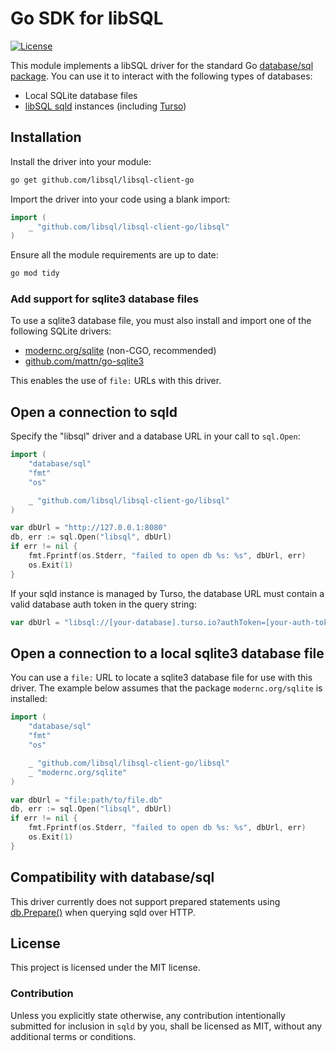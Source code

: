 # Go SDK for libSQL

[![License](https://img.shields.io/badge/license-MIT-blue)](https://github.com/libsql/libsql-client-go/blob/main/LICENSE)

This module implements a libSQL driver for the standard Go [database/sql
package]. You can use it to interact with the following types of databases:

- Local SQLite database files
- [libSQL sqld] instances (including [Turso])

## Installation

Install the driver into your module:

```bash
go get github.com/libsql/libsql-client-go
```

Import the driver into your code using a blank import:

```go
import (
	_ "github.com/libsql/libsql-client-go/libsql"
)
```

Ensure all the module requirements are up to date:

```bash
go mod tidy
```

### Add support for sqlite3 database files

To use a sqlite3 database file, you must also install and import one of the
following SQLite drivers:

- [modernc.org/sqlite] (non-CGO, recommended)
- [github.com/mattn/go-sqlite3]

This enables the use of `file:` URLs with this driver.

## Open a connection to sqld

Specify the "libsql" driver and a database URL in your call to `sql.Open`:

```go
import (
	"database/sql"
	"fmt"
	"os"

	_ "github.com/libsql/libsql-client-go/libsql"
)

var dbUrl = "http://127.0.0.1:8080"
db, err := sql.Open("libsql", dbUrl)
if err != nil {
    fmt.Fprintf(os.Stderr, "failed to open db %s: %s", dbUrl, err)
    os.Exit(1)
}
```

If your sqld instance is managed by Turso, the database URL must contain a
valid database auth token in the query string:

```go
var dbUrl = "libsql://[your-database].turso.io?authToken=[your-auth-token]"
```

## Open a connection to a local sqlite3 database file

You can use a `file:` URL to locate a sqlite3 database file for use with this
driver. The example below assumes that the package `modernc.org/sqlite` is
installed:

```go
import (
	"database/sql"
	"fmt"
	"os"

	_ "github.com/libsql/libsql-client-go/libsql"
	_ "modernc.org/sqlite"
)

var dbUrl = "file:path/to/file.db"
db, err := sql.Open("libsql", dbUrl)
if err != nil {
    fmt.Fprintf(os.Stderr, "failed to open db %s: %s", dbUrl, err)
    os.Exit(1)
}
```

## Compatibility with database/sql

This driver currently does not support prepared statements using [db.Prepare()]
when querying sqld over HTTP.

## License

This project is licensed under the MIT license.

### Contribution

Unless you explicitly state otherwise, any contribution intentionally submitted
for inclusion in `sqld` by you, shall be licensed as MIT, without any additional
terms or conditions.


[database/sql package]: https://pkg.go.dev/database/sql
[libSQL sqld]: https://github.com/libsql/sqld/
[Turso]: https://turso.tech
[modernc.org/sqlite]: https://pkg.go.dev/modernc.org/sqlite
[github.com/mattn/go-sqlite3]: https://pkg.go.dev/github.com/mattn/go-sqlite3
[db.Prepare()]: https://pkg.go.dev/database/sql#DB.Prepare

